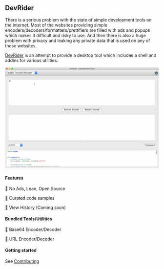 ## DevRider

There is a serious problem with the state of simple development tools on the internet. 
Most of the websites providing simple encoders/decoders/formatters/prettifiers are filled with ads and popups which makes it difficult and risky to use.
And then there is also a huge problem with privacy and leaking any private data that is used on any of these websites.

[DevRider](https://github.com/namuan/dev-rider) is an attempt to provide a desktop tool which includes a shell and addins for various utilities.

![DevRider Cover Image](docs/images/devrider-intro-demo.gif)

#### Features

🚀 No Ads, Lean, Open Source

🚀 Curated code samples

🚀 View History (Coming soon)

#### Bundled Tools/Utilities

🚀 Base64 Encoder/Decoder

🚀 URL Encoder/Decoder

#### Getting started

See [Contributing](docs/contributing.md)
